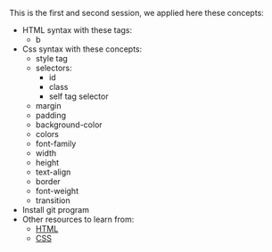 This is the first and second session, we applied here these concepts:
- HTML syntax with these tags:
    - b
- Css syntax with these concepts:
    - style tag
    - selectors:
        - id
        - class
        - self tag selector
    - margin
    - padding
    - background-color
    - colors
    - font-family
    - width
    - height
    - text-align
    - border
    - font-weight
    - transition
- Install git program
- Other resources to learn from:
    - [HTML](https://www.w3schools.com/html/default.asp)
    - [CSS](https://www.w3schools.com/css/default.asp)